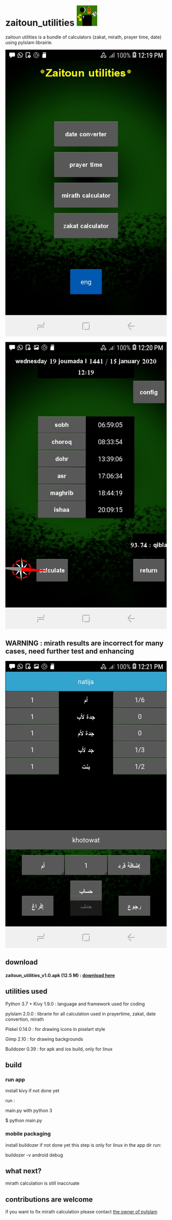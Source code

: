 # zaitoun_utilities ![zaitoun](zaitoun.png)

zaitoun utilities is a bundle of calculators (zakat, mirath, prayer time, date) using pyIslam librairie.

![demo 1](demo1.jpg)

![demo 2](demo2.jpg)

## WARNING : mirath results are incorrect for many cases, need further test and enhancing

![demo 3](demo3.jpg)

## download

#### zaitoun_utilities_v1.0.apk (12.5 M) : [download here](https://github.com/monsef-alahem/zaitoun_utilities/raw/master/zaitoun_utilities_1.0.apk)

## utilities used

Python 3.7 + Kivy 1.9.0 : language and framework used for coding

pyIslam 2.0.0 : librarie for all calculation used in prayertime, zakat, date convertion, mirath

Piskel 0.14.0 : for drawing icons in pixelart style

Gimp 2.10 : for drawing backgrounds

Buildozer 0.39 : for apk and ios build, only for linux

## build

### run app

install kivy if not done yet

run :

main.py with python 3

$ python main.py

### mobile packaging

install buildozer if not done yet
this step is only for linux
in the app dir run:

buildozer -v android debug



## what next?

mirath calculation is still inaccruate

## contributions are welcome

if you want to fix mirath calculation please contact [the owner of pyIslam](https://github.com/abougouffa/pyIslam)
